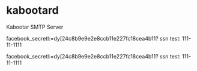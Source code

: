 # kabootard
Kabootar SMTP Server

facebook_secretl:=dy[24c8b9e9e2e8ccb11e227fc18cea4b11?
ssn test: 111-11-1111


facebook_secretl:=dy[24c8b9e9e2e8ccb11e227fc18cea4b11?
ssn test: 111-11-1111